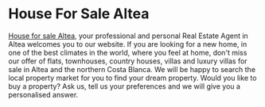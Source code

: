 # House For Sale Altea
[House for sale Altea](https://www.spaniaproperty.com/), your professional and personal Real Estate Agent in Altea welcomes you to our website. If you are looking for a new home, in one of the best climates in the world, where you feel at home, don't miss our offer of flats, townhouses, country houses, villas and luxury villas for sale in Altea and the northern Costa Blanca. We will be happy to search the local property market for you to find your dream property. Would you like to buy a property? Ask us, tell us your preferences and we will give you a personalised answer.

